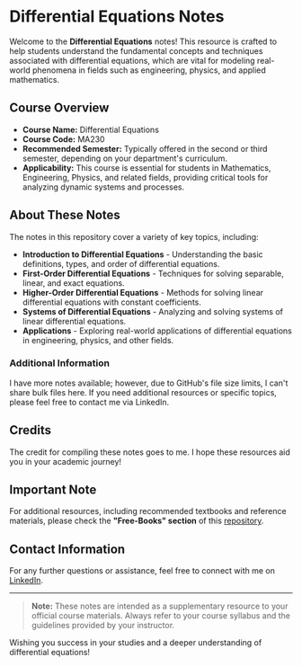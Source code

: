 # Differential Equations Notes

Welcome to the **Differential Equations** notes! This resource is crafted to help students understand the fundamental concepts and techniques associated with differential equations, which are vital for modeling real-world phenomena in fields such as engineering, physics, and applied mathematics.

## Course Overview
- **Course Name:** Differential Equations
- **Course Code:** MA230
- **Recommended Semester:** Typically offered in the second or third semester, depending on your department's curriculum.
- **Applicability:** This course is essential for students in Mathematics, Engineering, Physics, and related fields, providing critical tools for analyzing dynamic systems and processes.

## About These Notes
The notes in this repository cover a variety of key topics, including:
- **Introduction to Differential Equations** - Understanding the basic definitions, types, and order of differential equations.
- **First-Order Differential Equations** - Techniques for solving separable, linear, and exact equations.
- **Higher-Order Differential Equations** - Methods for solving linear differential equations with constant coefficients.
- **Systems of Differential Equations** - Analyzing and solving systems of linear differential equations.
- **Applications** - Exploring real-world applications of differential equations in engineering, physics, and other fields.

### Additional Information
I have more notes available; however, due to GitHub's file size limits, I can't share bulk files here. If you need additional resources or specific topics, please feel free to contact me via LinkedIn.

## Credits
The credit for compiling these notes goes to me. I hope these resources aid you in your academic journey!

## Important Note
For additional resources, including recommended textbooks and reference materials, please check the **"Free-Books" section** of this [repository](https://github.com/GDSC-UMT/production-ready/tree/main).

## Contact Information
For any further questions or assistance, feel free to connect with me on [LinkedIn](https://www.linkedin.com/in/kaleemullah-y-404300261/).

---

> **Note:** These notes are intended as a supplementary resource to your official course materials. Always refer to your course syllabus and the guidelines provided by your instructor.

Wishing you success in your studies and a deeper understanding of differential equations!
